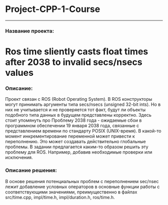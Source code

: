 # Project-CPP-1-Course
***
### Название проекта:
Ros time sliently casts float times after 2038 to invalid secs/nsecs values
=====================================

### Описание: 
  Проект связан с ROS (Robot Operating System). В ROS конструкторы могут принимать аргументы типа secs/nsecs (unsigned 32-bit ints). Но в них не учитывается и не проверяется тот факт, будут ли объекты подобного типа данных в будущем представлены корректно. Здесь стоит упомянуть про Проблему 2038 года - ожидаемые сбои в программном обеспечении 19 января 2038 года, связанные с представлением времени по стандарту POSIX (UNIX-время). В какой-то момент инкрементирование переменной может привести к переполнению. Это может создавать действительно глобальные проблемы. В задании предлагается каким-то образом решить эту проблему для ROS. Например, добавив необходимые проверки или исключения. 
  
### Описание решения:
В основе решения потенциальных проблем с переполнением sec/nsec лежит добавление условных операторов в основные функции работы с соответствующими значениями, преимущественно в файлах src/time.cpp, impl/time.h, impl/duration.h, ros/time.h.
